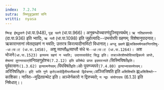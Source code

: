 ```yaml
---
index:  7.2.74
sutra:  स्मिपूङ्रञ्ज्वशां सनि
vritti:  nyasa
---
```


`ण्मिङ् ईषद्धसने` (धा.पा.948), `पूङ् पवने` (धा.पा.966)। अनुबन्धोच्चारणंपूञ्निवृत्त्यर्थम्। `ऋ गतिप्रापणयोः` (दा.पा.936) इति भ्वादिः, `ऋ गतौ` (धा.पा.1098) इति जुहोत्यादिः--उभयोरपि ग्रहणम्; विशेषानुपादनात्। ऋकारान्तानां त्वेतद्ग्रहणं न भवति; उत्तरत्र किरत्यादीनामिटो विधानात्। `अन्जू म्रक्षणे` झ्र्`व्यक्तिमर्षणकान्तिगतिषु--धा।पा।ट (धा.पा.1458), `अशू व्याप्तौ`झ्र्`व्याप्तौ संधे च`--धा।पा।ट (धा.पा.1264)। `अश भोजने` (धा.पा.1523) इत्यस्य ग्रहणं न भवति; उदात्तत्वादेवेट् सिद्ध इति। तत्राञ्जेरशेश्चोदित्त्वाद्विकल्पे प्राप्ते, शेषाणां तूगन्तत्वात् `सनिग्रहगुहोश्च` (7.2.12) इति प्रतिषेधे प्राप्त इदमारभ्यते। `सिस्मियिषते` इति। `पूर्ववत्सनः` (1.3.62) इत्यात्मनेपदम्। `पिपविषते` इति। `ओः पुयण्ज्यपरे` (7.4.80) इत्याभ्यासस्येत्त्वम्। `अरिरिषति` इति। इटि सति गुणे कृतेऽजादेर्द्वितीयस्यैकाचो द्विर्वचनम्। `अञ्जिजिषति इति `अशिशिषति` झ्र्`अशिशिषते`--काशिका। नास्ति--मुद्रितग्रन्थेट इति। अञ्जेर्नकारो न द्विरुच्यते; `न न्द्राः संयोगादयः` (6.1.3) इति निषेधात्।।

